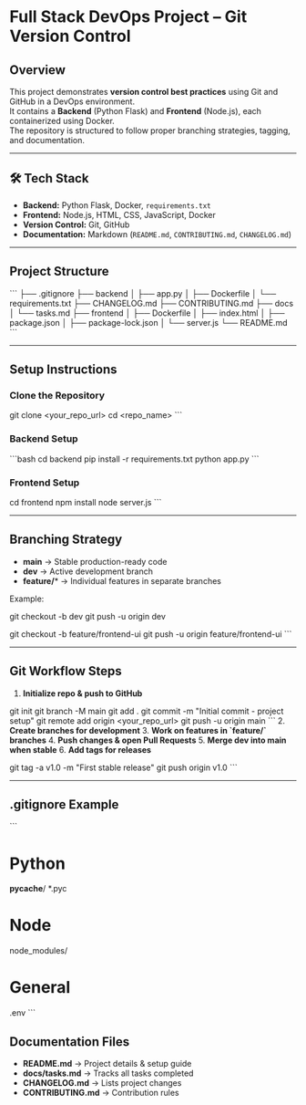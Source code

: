 # Full Stack DevOps Project – Git Version Control

## Overview
This project demonstrates **version control best practices** using Git and GitHub in a DevOps environment.  
It contains a **Backend** (Python Flask) and **Frontend** (Node.js), each containerized using Docker.  
The repository is structured to follow proper branching strategies, tagging, and documentation.

---

## 🛠 Tech Stack
- **Backend:** Python Flask, Docker, `requirements.txt`
- **Frontend:** Node.js, HTML, CSS, JavaScript, Docker
- **Version Control:** Git, GitHub
- **Documentation:** Markdown (`README.md`, `CONTRIBUTING.md`, `CHANGELOG.md`)

---

## Project Structure
\`\`\`
├── .gitignore
├── backend
│   ├── app.py
│   ├── Dockerfile
│   └── requirements.txt
├── CHANGELOG.md
├── CONTRIBUTING.md
├── docs
│   └── tasks.md
├── frontend
│   ├── Dockerfile
│   ├── index.html
│   ├── package.json
│   ├── package-lock.json
│   └── server.js
└── README.md
\`\`\`

---

## Setup Instructions

### Clone the Repository

git clone <your_repo_url>
cd <repo_name>
\`\`\`

### Backend Setup
\`\`\`bash
cd backend
pip install -r requirements.txt
python app.py
\`\`\`

### Frontend Setup

cd frontend
npm install
node server.js
\`\`\`

---

## Branching Strategy
- **main** → Stable production-ready code
- **dev** → Active development branch
- **feature/*** → Individual features in separate branches

Example:

git checkout -b dev
git push -u origin dev

git checkout -b feature/frontend-ui
git push -u origin feature/frontend-ui
\`\`\`

---

## Git Workflow Steps
1. **Initialize repo & push to GitHub**

git init
git branch -M main
git add .
git commit -m "Initial commit - project setup"
git remote add origin <your_repo_url>
git push -u origin main
\`\`\`
2. **Create branches for development**
3. **Work on features in \`feature/\` branches**
4. **Push changes & open Pull Requests**
5. **Merge dev into main when stable**
6. **Add tags for releases**

git tag -a v1.0 -m "First stable release"
git push origin v1.0
\`\`\`

---

## .gitignore Example
\`\`\`
# Python
__pycache__/
*.pyc

# Node
node_modules/

# General
.env
\`\`\`


## Documentation Files
- **README.md** → Project details & setup guide
- **docs/tasks.md** → Tracks all tasks completed
- **CHANGELOG.md** → Lists project changes
- **CONTRIBUTING.md** → Contribution rules

